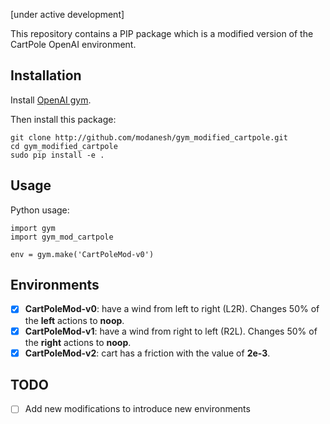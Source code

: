 [under active development]

This repository contains a PIP package which is a modified version of the CartPole OpenAI environment. 

## Installation
Install [OpenAI gym](https://gym.openai.com/).

Then install this package:

```
git clone http://github.com/modanesh/gym_modified_cartpole.git
cd gym_modified_cartpole
sudo pip install -e .
```

## Usage
Python usage:
```
import gym
import gym_mod_cartpole

env = gym.make('CartPoleMod-v0')
```

## Environments
- [x] **CartPoleMod-v0**: have a wind from left to right (L2R). Changes 50% of the **left** actions to **noop**. 
- [x] **CartPoleMod-v1**: have a wind from right to left (R2L). Changes 50% of the **right** actions to **noop**. 
- [x] **CartPoleMod-v2**: cart has a friction with the value of **2e-3**. 

## TODO
- [ ] Add new modifications to introduce new environments